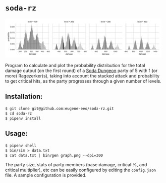# `soda-rz`

<img src='graph.png'/>

Program to calculate and plot the probability distribution for
the total damage output (on the first round) of a [Soda Dungeon](http://sodadungeon.com)
party of 5 with 1 (or more) Ragezerker(s), taking into account the
stacked attack and probability to get critical hits, as the party
progresses through a given number of levels.

## Installation:

```
$ git clone git@github.com:eugene-eeo/soda-rz.git
$ cd soda-rz
$ pipenv install
```

## Usage:

```
$ pipenv shell
$ bin/sim > data.txt
$ cat data.txt | bin/gen graph.png --dpi=300
```

The party size, stats of party members (base damage, critical %,
and critical multiplier), etc can be easily configured by editing
the `config.json` file. A sample configuration is provided.
